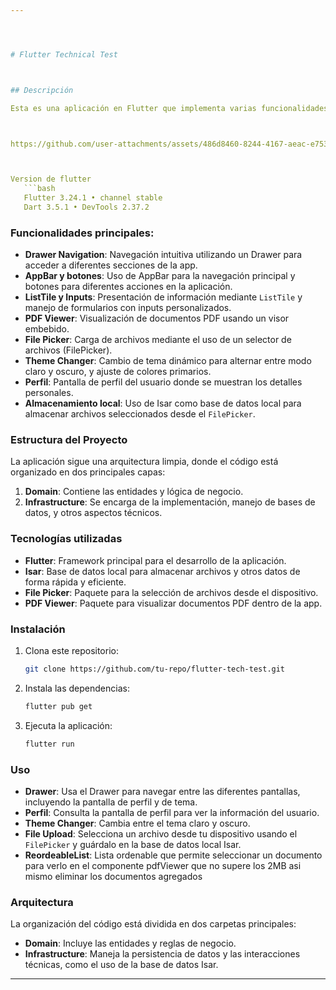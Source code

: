 ```yaml
---




# Flutter Technical Test



## Descripción

Esta es una aplicación en Flutter que implementa varias funcionalidades clave y sigue una arquitectura basada en la organización de carpetas en `domain` e `infrastructure`. La aplicación permite la manipulación de archivos, cambio de temas, visualización de PDF y la gestión de datos localmente usando la base de datos Isar.



https://github.com/user-attachments/assets/486d8460-8244-4167-aeac-e75328c8e3df



Version de flutter
   ```bash
   Flutter 3.24.1 • channel stable
   Dart 3.5.1 • DevTools 2.37.2
   ```

### Funcionalidades principales:
- **Drawer Navigation**: Navegación intuitiva utilizando un Drawer para acceder a diferentes secciones de la app.
- **AppBar y botones**: Uso de AppBar para la navegación principal y botones para diferentes acciones en la aplicación.
- **ListTile y Inputs**: Presentación de información mediante `ListTile` y manejo de formularios con inputs personalizados.
- **PDF Viewer**: Visualización de documentos PDF usando un visor embebido.
- **File Picker**: Carga de archivos mediante el uso de un selector de archivos (FilePicker).
- **Theme Changer**: Cambio de tema dinámico para alternar entre modo claro y oscuro, y ajuste de colores primarios.
- **Perfil**: Pantalla de perfil del usuario donde se muestran los detalles personales.
- **Almacenamiento local**: Uso de Isar como base de datos local para almacenar archivos seleccionados desde el `FilePicker`.

### Estructura del Proyecto
La aplicación sigue una arquitectura limpia, donde el código está organizado en dos principales capas:

1. **Domain**: Contiene las entidades y lógica de negocio.
2. **Infrastructure**: Se encarga de la implementación, manejo de bases de datos, y otros aspectos técnicos.

### Tecnologías utilizadas
- **Flutter**: Framework principal para el desarrollo de la aplicación.
- **Isar**: Base de datos local para almacenar archivos y otros datos de forma rápida y eficiente.
- **File Picker**: Paquete para la selección de archivos desde el dispositivo.
- **PDF Viewer**: Paquete para visualizar documentos PDF dentro de la app.

### Instalación

1. Clona este repositorio:
   ```bash
   git clone https://github.com/tu-repo/flutter-tech-test.git
   ```
2. Instala las dependencias:
   ```bash
   flutter pub get
   ```
3. Ejecuta la aplicación:
   ```bash
   flutter run
   ```

### Uso
- **Drawer**: Usa el Drawer para navegar entre las diferentes pantallas, incluyendo la pantalla de perfil y de tema.
- **Perfil**: Consulta la pantalla de perfil para ver la información del usuario.
- **Theme Changer**: Cambia entre el tema claro y oscuro.
- **File Upload**: Selecciona un archivo desde tu dispositivo usando el `FilePicker` y guárdalo en la base de datos local Isar.
- **ReordeableList**: Lista ordenable que permite seleccionar un documento para verlo en el componente pdfViewer que no supere los 2MB asi mismo eliminar los documentos agregados

### Arquitectura
La organización del código está dividida en dos carpetas principales:
- **Domain**: Incluye las entidades y reglas de negocio.
- **Infrastructure**: Maneja la persistencia de datos y las interacciones técnicas, como el uso de la base de datos Isar.


---
```

